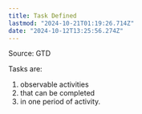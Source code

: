 ```yaml
---
title: Task Defined
lastmod: "2024-10-21T01:19:26.714Z"
date: "2024-10-12T13:25:56.274Z"
---
```


Source: GTD

Tasks are:

1. observable activities
2. that can be completed
3. in one period of activity.
